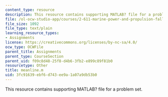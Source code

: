 ```yaml
---
content_type: resource
description: This resource contains supporting MATLAB? file for a problem set.
file: /ol-ocw-studio-app/courses/2-611-marine-power-and-propulsion-fall-2006/3fc91639ebf6d743ee9a1a07a9db53b0_meanline.m
file_size: 1092
file_type: text/plain
learning_resource_types:
- Assignments
license: https://creativecommons.org/licenses/by-nc-sa/4.0/
ocw_type: OCWFile
parent_title: Assignments
parent_type: CourseSection
parent_uid: f09c8d48-25f8-d4b6-3fb2-e899c89f81b0
resourcetype: Other
title: meanline.m
uid: 3fc91639-ebf6-d743-ee9a-1a07a9db53b0
---
```

This resource contains supporting MATLAB? file for a problem set.